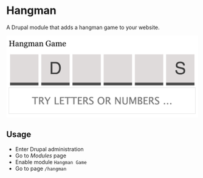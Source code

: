 # Hangman
A Drupal module that adds a hangman game to your website.

![screenshot](./images/screenshot.png)

## Usage

- Enter Drupal administration
- Go to _Modules_ page
- Enable module `Hangman Game`
- Go to page `/hangman`

